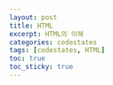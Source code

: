 ```yaml
---
layout: post
title: HTML
excerpt: HTML의 이해
categories: codestates
tags: [codestates, HTML]
toc: true
toc_sticky: true
---
```

